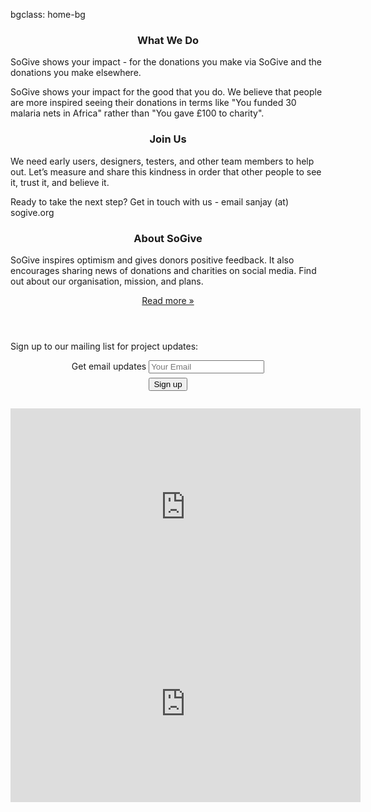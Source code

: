 bgclass: home-bg

<div class="home-bg">
</div>

<div class="col-md-12">
  <div class="col-md-4">
    <center>
      <h3>What We Do</h3>
    </center>
    <p class="sogive-text-body">
      SoGive shows your impact - for the donations you make via SoGive and the donations you make elsewhere.
    </p>
    <p class="sogive-text-body">
       SoGive shows your impact for the good that you do. We believe that people are more inspired seeing their donations in terms like "You funded 30 malaria nets in Africa" rather than "You gave £100 to charity".
    </p>
  </div>
  <div class="col-md-4">
    <center>
      <h3>Join Us</h3>
    </center>
    <p class="sogive-text-body">
       We need early users, designers, testers, and other team members to help out. Let’s measure and share this kindness in order that other people to see it, trust it, and believe it.
    </p>
    <p class="sogive-text-body">
      Ready to take the next step? Get in touch with us - email <span class='email' name='sanjay' domain='sogive.org'>sanjay (at) sogive.org</span>
    </p>
  </div>
  <div class="col-md-4">
    <center>
      <h3>About SoGive</h3>
    </center>
    <p class="sogive-text-body">
      SoGive inspires optimism and gives donors positive feedback. It also encourages sharing news of donations and charities on social media. Find out about our organisation, mission, and plans.
    </p>
    <center>
      <p>
        <a class="btn btn-default" href="about.html" role="button">Read more &raquo;</a>
      </p>
    </center>
  </div>
</div>
<!-- Cheap vertical space, you can increase or decrease it by changing the em level-->
<div class="white-bg col-xs-12" style="height:2em;">
</div>
<!-- End of cheap vertical space -->
<div class="col-md-12">
  <div class="col-md-offset-4 col-md-4">
    <p class="sogive-text-body-centered">
    Sign up to our mailing list for project updates: 
    </p>
    <center>
    <form id='mailing-list' action='https://sogive.soda.sh/forms-form.json' class='form-inline'>
      <input type='hidden' name='mlist' value='company-news,product-news,marketing'>
      <div class='form-group'>
        <label class=''>Get email updates</label>       
        <input class='form-control' type='email' name='email' placeholder='Your Email'>
      </div>
      <!-- Cheap vertical space, you can increase or decrease it by changing the em level-->
      <div class="white-bg col-xs-12" style="height:0.5em;">
      </div>
      <!-- End of cheap vertical space -->
      <button class="btn btn-primary" type='submit'>Sign up</button>
    </form>
    </center>
  </div>
</div>
<!-- Cheap vertical space, you can increase or decrease it by changing the em level-->
<div class="white-bg col-xs-12" style="height:1em;">
</div>
<!-- End of cheap vertical space -->
<div class="col-md-12">
  <div class="hidden-xs hidden-sm col-md-offset-3 col-md-6 desktopvideoWrapper">
    <iframe width="560" height="315" src="https://www.youtube.com/embed/vpuHMtZBa3E" frameborder="0" allowfullscreen></iframe>
  </div>
  <div class="visible-xs visible-sm col-md-offset-3 col-md-6 mobilevideoWrapper">
    <iframe width="560" height="315" src="https://www.youtube.com/embed/vpuHMtZBa3E" frameborder="0" allowfullscreen></iframe>
  </div>
</div>